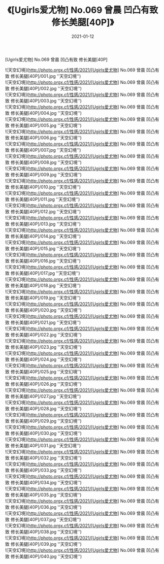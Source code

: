 ﻿---
layout: post
title:  《[Ugirls爱尤物] No.069 曾晨 凹凸有致 修长美腿[40P]》
date:   2021-01-12
img: http://photo.orgx.cf/性感/2021/[Ugirls爱尤物] No.069 曾晨 凹凸有致 修长美腿[40P]/000.jpg
tags: [美女, 性感, 泳衣]
---

[Ugirls爱尤物] No.069 曾晨 凹凸有致 修长美腿[40P]



![天空幻境](http://photo.orgx.cf/性感/2021/[Ugirls爱尤物] No.069 曾晨 凹凸有致 修长美腿[40P]/001.jpg ''天空幻境'') <br>
![天空幻境](http://photo.orgx.cf/性感/2021/[Ugirls爱尤物] No.069 曾晨 凹凸有致 修长美腿[40P]/002.jpg ''天空幻境'') <br>
![天空幻境](http://photo.orgx.cf/性感/2021/[Ugirls爱尤物] No.069 曾晨 凹凸有致 修长美腿[40P]/003.jpg ''天空幻境'') <br>
![天空幻境](http://photo.orgx.cf/性感/2021/[Ugirls爱尤物] No.069 曾晨 凹凸有致 修长美腿[40P]/004.jpg ''天空幻境'') <br>
![天空幻境](http://photo.orgx.cf/性感/2021/[Ugirls爱尤物] No.069 曾晨 凹凸有致 修长美腿[40P]/005.jpg ''天空幻境'') <br>
![天空幻境](http://photo.orgx.cf/性感/2021/[Ugirls爱尤物] No.069 曾晨 凹凸有致 修长美腿[40P]/006.jpg ''天空幻境'') <br>
![天空幻境](http://photo.orgx.cf/性感/2021/[Ugirls爱尤物] No.069 曾晨 凹凸有致 修长美腿[40P]/007.jpg ''天空幻境'') <br>
![天空幻境](http://photo.orgx.cf/性感/2021/[Ugirls爱尤物] No.069 曾晨 凹凸有致 修长美腿[40P]/008.jpg ''天空幻境'') <br>
![天空幻境](http://photo.orgx.cf/性感/2021/[Ugirls爱尤物] No.069 曾晨 凹凸有致 修长美腿[40P]/009.jpg ''天空幻境'') <br>
![天空幻境](http://photo.orgx.cf/性感/2021/[Ugirls爱尤物] No.069 曾晨 凹凸有致 修长美腿[40P]/010.jpg ''天空幻境'') <br>
![天空幻境](http://photo.orgx.cf/性感/2021/[Ugirls爱尤物] No.069 曾晨 凹凸有致 修长美腿[40P]/011.jpg ''天空幻境'') <br>
![天空幻境](http://photo.orgx.cf/性感/2021/[Ugirls爱尤物] No.069 曾晨 凹凸有致 修长美腿[40P]/012.jpg ''天空幻境'') <br>
![天空幻境](http://photo.orgx.cf/性感/2021/[Ugirls爱尤物] No.069 曾晨 凹凸有致 修长美腿[40P]/013.jpg ''天空幻境'') <br>
![天空幻境](http://photo.orgx.cf/性感/2021/[Ugirls爱尤物] No.069 曾晨 凹凸有致 修长美腿[40P]/014.jpg ''天空幻境'') <br>
![天空幻境](http://photo.orgx.cf/性感/2021/[Ugirls爱尤物] No.069 曾晨 凹凸有致 修长美腿[40P]/015.jpg ''天空幻境'') <br>
![天空幻境](http://photo.orgx.cf/性感/2021/[Ugirls爱尤物] No.069 曾晨 凹凸有致 修长美腿[40P]/016.jpg ''天空幻境'') <br>
![天空幻境](http://photo.orgx.cf/性感/2021/[Ugirls爱尤物] No.069 曾晨 凹凸有致 修长美腿[40P]/017.jpg ''天空幻境'') <br>
![天空幻境](http://photo.orgx.cf/性感/2021/[Ugirls爱尤物] No.069 曾晨 凹凸有致 修长美腿[40P]/018.jpg ''天空幻境'') <br>
![天空幻境](http://photo.orgx.cf/性感/2021/[Ugirls爱尤物] No.069 曾晨 凹凸有致 修长美腿[40P]/019.jpg ''天空幻境'') <br>
![天空幻境](http://photo.orgx.cf/性感/2021/[Ugirls爱尤物] No.069 曾晨 凹凸有致 修长美腿[40P]/020.jpg ''天空幻境'') <br>
![天空幻境](http://photo.orgx.cf/性感/2021/[Ugirls爱尤物] No.069 曾晨 凹凸有致 修长美腿[40P]/021.jpg ''天空幻境'') <br>
![天空幻境](http://photo.orgx.cf/性感/2021/[Ugirls爱尤物] No.069 曾晨 凹凸有致 修长美腿[40P]/022.jpg ''天空幻境'') <br>
![天空幻境](http://photo.orgx.cf/性感/2021/[Ugirls爱尤物] No.069 曾晨 凹凸有致 修长美腿[40P]/023.jpg ''天空幻境'') <br>
![天空幻境](http://photo.orgx.cf/性感/2021/[Ugirls爱尤物] No.069 曾晨 凹凸有致 修长美腿[40P]/024.jpg ''天空幻境'') <br>
![天空幻境](http://photo.orgx.cf/性感/2021/[Ugirls爱尤物] No.069 曾晨 凹凸有致 修长美腿[40P]/025.jpg ''天空幻境'') <br>
![天空幻境](http://photo.orgx.cf/性感/2021/[Ugirls爱尤物] No.069 曾晨 凹凸有致 修长美腿[40P]/026.jpg ''天空幻境'') <br>
![天空幻境](http://photo.orgx.cf/性感/2021/[Ugirls爱尤物] No.069 曾晨 凹凸有致 修长美腿[40P]/027.jpg ''天空幻境'') <br>
![天空幻境](http://photo.orgx.cf/性感/2021/[Ugirls爱尤物] No.069 曾晨 凹凸有致 修长美腿[40P]/028.jpg ''天空幻境'') <br>
![天空幻境](http://photo.orgx.cf/性感/2021/[Ugirls爱尤物] No.069 曾晨 凹凸有致 修长美腿[40P]/029.jpg ''天空幻境'') <br>
![天空幻境](http://photo.orgx.cf/性感/2021/[Ugirls爱尤物] No.069 曾晨 凹凸有致 修长美腿[40P]/030.jpg ''天空幻境'') <br>
![天空幻境](http://photo.orgx.cf/性感/2021/[Ugirls爱尤物] No.069 曾晨 凹凸有致 修长美腿[40P]/031.jpg ''天空幻境'') <br>
![天空幻境](http://photo.orgx.cf/性感/2021/[Ugirls爱尤物] No.069 曾晨 凹凸有致 修长美腿[40P]/032.jpg ''天空幻境'') <br>
![天空幻境](http://photo.orgx.cf/性感/2021/[Ugirls爱尤物] No.069 曾晨 凹凸有致 修长美腿[40P]/033.jpg ''天空幻境'') <br>
![天空幻境](http://photo.orgx.cf/性感/2021/[Ugirls爱尤物] No.069 曾晨 凹凸有致 修长美腿[40P]/034.jpg ''天空幻境'') <br>
![天空幻境](http://photo.orgx.cf/性感/2021/[Ugirls爱尤物] No.069 曾晨 凹凸有致 修长美腿[40P]/035.jpg ''天空幻境'') <br>
![天空幻境](http://photo.orgx.cf/性感/2021/[Ugirls爱尤物] No.069 曾晨 凹凸有致 修长美腿[40P]/036.jpg ''天空幻境'') <br>
![天空幻境](http://photo.orgx.cf/性感/2021/[Ugirls爱尤物] No.069 曾晨 凹凸有致 修长美腿[40P]/037.jpg ''天空幻境'') <br>
![天空幻境](http://photo.orgx.cf/性感/2021/[Ugirls爱尤物] No.069 曾晨 凹凸有致 修长美腿[40P]/038.jpg ''天空幻境'') <br>
![天空幻境](http://photo.orgx.cf/性感/2021/[Ugirls爱尤物] No.069 曾晨 凹凸有致 修长美腿[40P]/039.jpg ''天空幻境'') <br>
![天空幻境](http://photo.orgx.cf/性感/2021/[Ugirls爱尤物] No.069 曾晨 凹凸有致 修长美腿[40P]/040.jpg ''天空幻境'') <br>